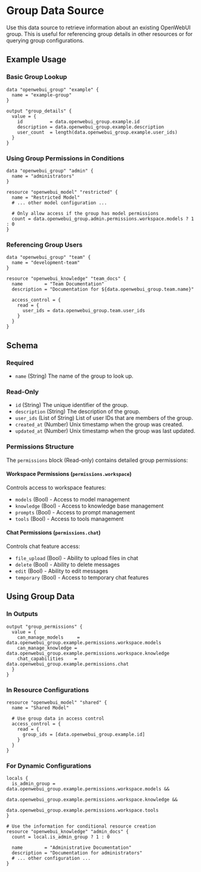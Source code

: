 # Group Data Source

Use this data source to retrieve information about an existing OpenWebUI group. This is useful for referencing group details in other resources or for querying group configurations.

## Example Usage

### Basic Group Lookup

```hcl
data "openwebui_group" "example" {
  name = "example-group"
}

output "group_details" {
  value = {
    id          = data.openwebui_group.example.id
    description = data.openwebui_group.example.description
    user_count  = length(data.openwebui_group.example.user_ids)
  }
}
```

### Using Group Permissions in Conditions

```hcl
data "openwebui_group" "admin" {
  name = "administrators"
}

resource "openwebui_model" "restricted" {
  name = "Restricted Model"
  # ... other model configuration ...

  # Only allow access if the group has model permissions
  count = data.openwebui_group.admin.permissions.workspace.models ? 1 : 0
}
```

### Referencing Group Users

```hcl
data "openwebui_group" "team" {
  name = "development-team"
}

resource "openwebui_knowledge" "team_docs" {
  name        = "Team Documentation"
  description = "Documentation for ${data.openwebui_group.team.name}"
  
  access_control = {
    read = {
      user_ids = data.openwebui_group.team.user_ids
    }
  }
}
```

## Schema

### Required

- `name` (String) The name of the group to look up.

### Read-Only

- `id` (String) The unique identifier of the group.
- `description` (String) The description of the group.
- `user_ids` (List of String) List of user IDs that are members of the group.
- `created_at` (Number) Unix timestamp when the group was created.
- `updated_at` (Number) Unix timestamp when the group was last updated.

### Permissions Structure

The `permissions` block (Read-only) contains detailed group permissions:

#### Workspace Permissions (`permissions.workspace`)

Controls access to workspace features:

- `models` (Bool) - Access to model management
- `knowledge` (Bool) - Access to knowledge base management
- `prompts` (Bool) - Access to prompt management
- `tools` (Bool) - Access to tools management

#### Chat Permissions (`permissions.chat`)

Controls chat feature access:

- `file_upload` (Bool) - Ability to upload files in chat
- `delete` (Bool) - Ability to delete messages
- `edit` (Bool) - Ability to edit messages
- `temporary` (Bool) - Access to temporary chat features

## Using Group Data

### In Outputs

```hcl
output "group_permissions" {
  value = {
    can_manage_models     = data.openwebui_group.example.permissions.workspace.models
    can_manage_knowledge = data.openwebui_group.example.permissions.workspace.knowledge
    chat_capabilities    = data.openwebui_group.example.permissions.chat
  }
}
```

### In Resource Configurations

```hcl
resource "openwebui_model" "shared" {
  name = "Shared Model"
  
  # Use group data in access control
  access_control = {
    read = {
      group_ids = [data.openwebui_group.example.id]
    }
  }
}
```

### For Dynamic Configurations

```hcl
locals {
  is_admin_group = data.openwebui_group.example.permissions.workspace.models && 
                  data.openwebui_group.example.permissions.workspace.knowledge &&
                  data.openwebui_group.example.permissions.workspace.tools
}

# Use the information for conditional resource creation
resource "openwebui_knowledge" "admin_docs" {
  count = local.is_admin_group ? 1 : 0
  
  name        = "Administrative Documentation"
  description = "Documentation for administrators"
  # ... other configuration ...
}
